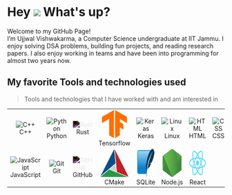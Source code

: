 # Hey <img src="https://emojis.slackmojis.com/emojis/images/1577305505/7373/hand_wave.gif?1577305505" width="50" /> What's up?

<p> Welcome to my GitHub Page! <br>
I’m Ujjwal Vishwakarma, a Computer Science undergraduate at IIT Jammu. I enjoy solving DSA problems, building fun projects, and reading research papers. I also enjoy working in teams and have been into programming for almost two years now. </p>

## My favorite Tools and technologies used 
<!-- C++, Python, Rust, Tensorflow, Keras, Linux, HTML, CSS, JS, Git, CMake, SQLite, Node, React -->

> Tools and technologies that I have worked with and am interested in

<table>
  <tr>
    <td align="center" width="96">
      <img src="https://techstack-generator.vercel.app/cpp-icon.svg" alt="C++" width="65" height="65" />
      <br>C++
    </td>
    <td align="center" width="96">
      <img src="https://techstack-generator.vercel.app/python-icon.svg" alt="Python" width="65" height="65" />
      <br>Python
    </td>
    <td align="center" width="96">
      <img src="https://upload.wikimedia.org/wikipedia/commons/thumb/d/d5/Rust_programming_language_black_logo.svg/2048px-Rust_programming_language_black_logo.svg.png" alt="Rust" width="65" height="65" style="filter: invert(1);" />
      <br>Rust
    </td>
    <td align="center" width="96">
      <img src="https://raw.githubusercontent.com/devicons/devicon/master/icons/tensorflow/tensorflow-original.svg" alt="Tensorflow" width="65" height="65" />
      <br>Tensorflow
    </td>
    <td align="center" width="96">
      <img src="https://encrypted-tbn0.gstatic.com/images?q=tbn:ANd9GcSn3G7aNWlBFrxvcqPJlFkdUqQ3mSxFokba9g&s" alt="Keras" width="65" height="65" />
      <br>Keras
    </td>
    <td align="center" width="96">
      <img src="https://skillicons.dev/icons?i=linux" alt="Linux" width="48" height="48" />
      <br>Linux
    </td>
    <td align="center" width="96">
      <img src="https://skillicons.dev/icons?i=html" alt="HTML" width="48" height="48" />
      <br>HTML
    </td>
    <td align="center" width="96">
      <img src="https://skillicons.dev/icons?i=css" alt="CSS" width="48" height="48" />
      <br>CSS
    </td>
  </tr>
  <tr>
    <td align="center" width="96">
      <img src="https://techstack-generator.vercel.app/js-icon.svg" alt="JavaScript" width="65" height="65" />
      <br>JavaScript
    </td>
    <td align="center" width="96">
      <img src="https://skillicons.dev/icons?i=git" alt="Git" width="48" height="48" />
      <br>Git
    </td>
    <td align="center" width="96">
      <img src="https://techstack-generator.vercel.app/github-icon.svg" width="65" height="65" alt="GitHub" style="filter: invert(1);" />
      <br>GitHub
    </td>
    <td align="center" width="96">
      <img src="https://raw.githubusercontent.com/devicons/devicon/master/icons/cmake/cmake-original.svg" alt="CMake" width="65" height="65" />
      <br>CMake
    </td>
    <td align="center" width="96">
      <img src="https://raw.githubusercontent.com/devicons/devicon/master/icons/sqlite/sqlite-original.svg" alt="SQLite" width="65" height="65" />
      <br>SQLite
    </td>
    <td align="center" width="96">
      <img src="https://raw.githubusercontent.com/devicons/devicon/master/icons/nodejs/nodejs-original.svg" alt="Node.js" width="65" height="65" />
      <br>Node.js
    </td>
    <td align="center" width="96">
      <img src="https://raw.githubusercontent.com/devicons/devicon/master/icons/react/react-original.svg" alt="React" width="65" height="65" />
      <br>React
    </td>
  </tr>
</table>
